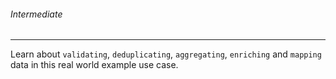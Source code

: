 ###### Intermediate
---

Learn about `validating`, `deduplicating`, `aggregating`, `enriching` and `mapping` data in this real world example use case.